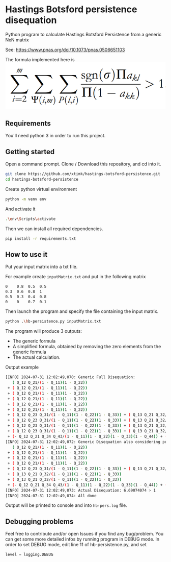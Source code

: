 # Hastings Botsford persistence disequation
Python program to calculate Hastings Botsford Persistence from a generic NxN matrix

See: https://www.pnas.org/doi/10.1073/pnas.0506651103

The formula implemented here is
![hastings Botsford persistence](./images/HBformula.png)

## Requirements
You'll need python 3 in order to run this project.

## Getting started
Open a command prompt.
Clone / Download this repository, and cd into it.

```bash
git clone https://github.com/xtimk/hastings-botsford-persistence.git
cd hastings-botsford-persistence
```

Create python virtual environment
```bash
python -m venv env
```

And activate it
```bash
.\env\Scripts\activate
```

Then we can install all required dependencies.
```bash
pip install -r requirements.txt
```

## How to use it
Put your input matrix into a txt file. 

For example create ```inputMatrix.txt``` and put in the following matrix
```
0    0.8  0.5  0.5
0.3  0.6  0.8  1
0.5  0.3  0.4  0.8
0    0    0.7  0.1
```

Then launch the program and specify the file containing the input matrix.
```bash
python .\hb-persistence.py inputMatrix.txt
```

The program will produce 3 outputs:

 - The generic formula 
 - A simplified formula, obtained by removing the zero elements from the generic formula
 - The actual calculation.

Output example
```bash
[INFO] 2024-07-31 12:02:49,070: Generic Full Disequation:
   ( Q_12 Q_21/(1 - Q_11)(1 - Q_22))
 + ( Q_12 Q_21/(1 - Q_11)(1 - Q_22))
 + ( Q_12 Q_21/(1 - Q_11)(1 - Q_22))
 + ( Q_12 Q_21/(1 - Q_11)(1 - Q_22))
 + ( Q_12 Q_21/(1 - Q_11)(1 - Q_22))
 + ( Q_12 Q_21/(1 - Q_11)(1 - Q_22))
 + ( Q_12 Q_23 Q_31/(1 - Q_11)(1 - Q_22)(1 - Q_33)) + ( Q_13 Q_21 Q_32/(1 - Q_11)(1 - Q_22)(1 - Q_33))
 + ( Q_12 Q_23 Q_31/(1 - Q_11)(1 - Q_22)(1 - Q_33)) + ( Q_13 Q_21 Q_32/(1 - Q_11)(1 - Q_22)(1 - Q_33))
 + ( Q_12 Q_23 Q_31/(1 - Q_11)(1 - Q_22)(1 - Q_33)) + ( Q_13 Q_21 Q_32/(1 - Q_11)(1 - Q_22)(1 - Q_33))
 + ( Q_12 Q_23 Q_31/(1 - Q_11)(1 - Q_22)(1 - Q_33)) + ( Q_13 Q_21 Q_32/(1 - Q_11)(1 - Q_22)(1 - Q_33))
 + (- Q_12 Q_21 Q_34 Q_43/(1 - Q_11)(1 - Q_22)(1 - Q_33)(1 - Q_44)) + ( Q_12 Q_23 Q_34 Q_41/(1 - Q_11)(1 - Q_22)(1 - Q_33)(1 - Q_44)) + ( Q_12 Q_24 Q_31 Q_43/(1 - Q_11)(1 - Q_22)(1 - Q_33)(1 - Q_44)) + ( Q_13 Q_21 Q_34 Q_42/(1 - Q_11)(1 - Q_22)(1 - Q_33)(1 - Q_44)) + (- Q_13 Q_24 Q_31 Q_42/(1 - Q_11)(1 - Q_22)(1 - Q_33)(1 - Q_44)) + ( Q_13 Q_24 Q_32 Q_41/(1 - Q_11)(1 - Q_22)(1 - Q_33)(1 - Q_44)) + ( Q_14 Q_21 Q_32 Q_43/(1 - Q_11)(1 - Q_22)(1 - Q_33)(1 - Q_44)) + ( Q_14 Q_23 Q_31 Q_42/(1 - Q_11)(1 - Q_22)(1 - Q_33)(1 - Q_44)) + (- Q_14 Q_23 Q_32 Q_41/(1 - Q_11)(1 - Q_22)(1 - Q_33)(1 - Q_44)) > 1
[INFO] 2024-07-31 12:02:49,072: Generic Disequation also considering presence of zeros:
   ( Q_12 Q_21/(1 - Q_11)(1 - Q_22))
 + ( Q_12 Q_21/(1 - Q_11)(1 - Q_22))
 + ( Q_12 Q_21/(1 - Q_11)(1 - Q_22))
 + ( Q_12 Q_21/(1 - Q_11)(1 - Q_22))
 + ( Q_12 Q_23 Q_31/(1 - Q_11)(1 - Q_22)(1 - Q_33)) + ( Q_13 Q_21 Q_32/(1 - Q_11)(1 - Q_22)(1 - Q_33))
 + ( Q_13 Q_21 Q_32/(1 - Q_11)(1 - Q_22)(1 - Q_33))
 + ( Q_13 Q_21 Q_32/(1 - Q_11)(1 - Q_22)(1 - Q_33))
 + (- Q_12 Q_21 Q_34 Q_43/(1 - Q_11)(1 - Q_22)(1 - Q_33)(1 - Q_44)) + ( Q_12 Q_24 Q_31 Q_43/(1 - Q_11)(1 - Q_22)(1 - Q_33)(1 - Q_44)) + ( Q_14 Q_21 Q_32 Q_43/(1 - Q_11)(1 - Q_22)(1 - Q_33)(1 - Q_44)) > 1
[INFO] 2024-07-31 12:02:49,073: Actual Disequation: 6.69074074 > 1
[INFO] 2024-07-31 12:02:49,074: All done
```

Output will be printed to console and into ```hb-pers.log``` file.

## Debugging problems
Feel free to contribute and/or open Issues if you find any bug/problem.
You can get some more detailed infos by running program in DEBUG mode. In order to set DEBUG mode, edit line 11 of hb-persistence.py, and set 
```python
level = logging.DEBUG
```
